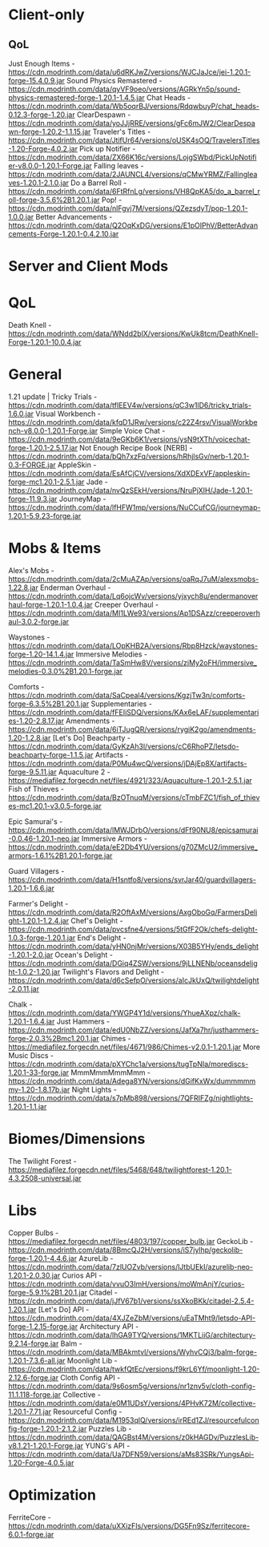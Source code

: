 # Client-only

## QoL
Just Enough Items - https://cdn.modrinth.com/data/u6dRKJwZ/versions/WJCJaJce/jei-1.20.1-forge-15.4.0.9.jar 
Sound Physics Remastered - https://cdn.modrinth.com/data/qyVF9oeo/versions/AGRkYn5p/sound-physics-remastered-forge-1.20.1-1.4.5.jar
Chat Heads - https://cdn.modrinth.com/data/Wb5oqrBJ/versions/RdqwbuyP/chat_heads-0.12.3-forge-1.20.jar
ClearDespawn - https://cdn.modrinth.com/data/yoJJjRRE/versions/gFc6mJW2/ClearDespawn-forge-1.20.2-1.1.15.jar
Traveler's Titles - https://cdn.modrinth.com/data/JtifUr64/versions/oUSK4sOQ/TravelersTitles-1.20-Forge-4.0.2.jar
Pick up Notifier - https://cdn.modrinth.com/data/ZX66K16c/versions/LojgSWbd/PickUpNotifier-v8.0.0-1.20.1-Forge.jar
Falling leaves - https://cdn.modrinth.com/data/2JAUNCL4/versions/qCMwYRMZ/Fallingleaves-1.20.1-2.1.0.jar
Do a Barrel Roll - https://cdn.modrinth.com/data/6FtRfnLg/versions/VH8QpKA5/do_a_barrel_roll-forge-3.5.6%2B1.20.1.jar
Pop! - https://cdn.modrinth.com/data/nlFgvj7M/versions/QZezsdyT/pop-1.20.1-1.0.0.jar
Better Advancements - https://cdn.modrinth.com/data/Q2OqKxDG/versions/E1pOIPhV/BetterAdvancements-Forge-1.20.1-0.4.2.10.jar


# Server and Client Mods

# QoL
Death Knell - https://cdn.modrinth.com/data/WNdd2blX/versions/KwUk8tcm/DeathKnell-Forge-1.20.1-10.0.4.jar

# General
1.21 update | Tricky Trials - https://cdn.modrinth.com/data/tfIEEV4w/versions/qC3w1lD6/tricky_trials-1.6.0.jar
Visual Workbench - https://cdn.modrinth.com/data/kfqD1JRw/versions/c22Z4rsv/VisualWorkbench-v8.0.0-1.20.1-Forge.jar
Simple Voice Chat - https://cdn.modrinth.com/data/9eGKb6K1/versions/ysN9tXTh/voicechat-forge-1.20.1-2.5.17.jar
Not Enough Recipe Book [NERB] - https://cdn.modrinth.com/data/bQh7xzFq/versions/hRhjlsGv/nerb-1.20.1-0.3-FORGE.jar
AppleSkin - https://cdn.modrinth.com/data/EsAfCjCV/versions/XdXDExVF/appleskin-forge-mc1.20.1-2.5.1.jar
Jade - https://cdn.modrinth.com/data/nvQzSEkH/versions/NruPjXIH/Jade-1.20.1-forge-11.9.3.jar
JourneyMap - https://cdn.modrinth.com/data/lfHFW1mp/versions/NuCCufCG/journeymap-1.20.1-5.9.23-forge.jar

# Mobs & Items
Alex's Mobs - https://cdn.modrinth.com/data/2cMuAZAp/versions/oaRqJ7uM/alexsmobs-1.22.8.jar
Enderman Overhaul - https://cdn.modrinth.com/data/Lq6ojcWv/versions/yjxych8u/endermanoverhaul-forge-1.20.1-1.0.4.jar
Creeper Overhaul - https://cdn.modrinth.com/data/MI1LWe93/versions/Ap1DSAzz/creeperoverhaul-3.0.2-forge.jar

Waystones - https://cdn.modrinth.com/data/LOpKHB2A/versions/Rbp8Hzck/waystones-forge-1.20-14.1.4.jar
Immersive Melodies - https://cdn.modrinth.com/data/TaSmHw8V/versions/zjMy2oFH/immersive_melodies-0.3.0%2B1.20.1-forge.jar

Comforts - https://cdn.modrinth.com/data/SaCpeal4/versions/KgzjTw3n/comforts-forge-6.3.5%2B1.20.1.jar
Supplementaries - https://cdn.modrinth.com/data/fFEIiSDQ/versions/KAx6eLAF/supplementaries-1.20-2.8.17.jar
Amendments - https://cdn.modrinth.com/data/6iTJugQR/versions/rygiK2go/amendments-1.20-1.2.8.jar
[Let's Do] Beachparty - https://cdn.modrinth.com/data/GyKzAh3l/versions/cC6RhoPZ/letsdo-beachparty-forge-1.1.5.jar
Artifacts - https://cdn.modrinth.com/data/P0Mu4wcQ/versions/jDAjEp8X/artifacts-forge-9.5.11.jar
Aquaculture 2 - https://mediafilez.forgecdn.net/files/4921/323/Aquaculture-1.20.1-2.5.1.jar
Fish of Thieves - https://cdn.modrinth.com/data/BzOTnuqM/versions/cTmbFZC1/fish_of_thieves-mc1.20.1-v3.0.5-forge.jar

Epic Samurai's - https://cdn.modrinth.com/data/lMWJDrbO/versions/dFf90NU8/epicsamurai-0.0.46-1.20.1-neo.jar
Immersive Armors - https://cdn.modrinth.com/data/eE2Db4YU/versions/g70ZMcU2/immersive_armors-1.6.1%2B1.20.1-forge.jar

Guard Villagers - https://cdn.modrinth.com/data/H1sntfo8/versions/svrJar40/guardvillagers-1.20.1-1.6.6.jar

Farmer's Delight - https://cdn.modrinth.com/data/R2OftAxM/versions/AxgOboGq/FarmersDelight-1.20.1-1.2.4.jar
Chef's Delight - https://cdn.modrinth.com/data/pvcsfne4/versions/5tGfF2Ok/chefs-delight-1.0.3-forge-1.20.1.jar
End's Delight - https://cdn.modrinth.com/data/yHN0njMr/versions/X03B5YHy/ends_delight-1.20.1-2.0.jar
Ocean's Delight - https://cdn.modrinth.com/data/DGiq4ZSW/versions/9jLLNENb/oceansdelight-1.0.2-1.20.jar
Twilight's Flavors and Delight - https://cdn.modrinth.com/data/d6cSefpO/versions/aIcJkUxQ/twilightdelight-2.0.11.jar

Chalk - https://cdn.modrinth.com/data/YWGP4Y1d/versions/YhueAXpz/chalk-1.20.1-1.6.4.jar
Just Hammers - https://cdn.modrinth.com/data/edU0NbZZ/versions/JafXa7hr/justhammers-forge-2.0.3%2Bmc1.20.1.jar
Chimes - https://mediafilez.forgecdn.net/files/4671/986/Chimes-v2.0.1-1.20.1.jar
More Music Discs - https://cdn.modrinth.com/data/pXYChc1a/versions/tugTpNIa/morediscs-1.20.1-33-forge.jar
MmmMmmMmmMmm - https://cdn.modrinth.com/data/Adega8YN/versions/dGifKxWx/dummmmmmy-1.20-1.8.17b.jar
Night Lights - https://cdn.modrinth.com/data/s7pMb898/versions/7QFRIFZg/nightlights-1.20.1-1.1.jar

# Biomes/Dimensions
The Twilight Forest - https://mediafilez.forgecdn.net/files/5468/648/twilightforest-1.20.1-4.3.2508-universal.jar

# Libs
Copper Bulbs - https://mediafilez.forgecdn.net/files/4803/197/copper_bulb.jar
GeckoLib - https://cdn.modrinth.com/data/8BmcQJ2H/versions/iS7jylhp/geckolib-forge-1.20.1-4.4.6.jar
AzureLib - https://cdn.modrinth.com/data/7zlUOZvb/versions/lJtbUEkI/azurelib-neo-1.20.1-2.0.30.jar
Curios API - https://cdn.modrinth.com/data/vvuO3ImH/versions/moWmAnjY/curios-forge-5.9.1%2B1.20.1.jar
Citadel - https://cdn.modrinth.com/data/jJfV67b1/versions/ssXkoBKk/citadel-2.5.4-1.20.1.jar
[Let's Do] API - https://cdn.modrinth.com/data/4XJZeZbM/versions/uEaTMht9/letsdo-API-forge-1.2.15-forge.jar
Architectury API - https://cdn.modrinth.com/data/lhGA9TYQ/versions/1MKTLiiG/architectury-9.2.14-forge.jar
Balm - https://cdn.modrinth.com/data/MBAkmtvl/versions/WyhvCQj3/balm-forge-1.20.1-7.3.6-all.jar
Moonlight Lib - https://cdn.modrinth.com/data/twkfQtEc/versions/f9krL6Yf/moonlight-1.20-2.12.6-forge.jar
Cloth Config API - https://cdn.modrinth.com/data/9s6osm5g/versions/nr1znv5v/cloth-config-11.1.118-forge.jar
Collective - https://cdn.modrinth.com/data/e0M1UDsY/versions/4PHvK72M/collective-1.20.1-7.71.jar
Resourceful Config - https://cdn.modrinth.com/data/M1953qlQ/versions/irREd1ZJ/resourcefulconfig-forge-1.20.1-2.1.2.jar
Puzzles Lib - https://cdn.modrinth.com/data/QAGBst4M/versions/z0kHAGDv/PuzzlesLib-v8.1.21-1.20.1-Forge.jar
YUNG's API - https://cdn.modrinth.com/data/Ua7DFN59/versions/aMs83SRk/YungsApi-1.20-Forge-4.0.5.jar

# Optimization
FerriteCore - https://cdn.modrinth.com/data/uXXizFIs/versions/DG5Fn9Sz/ferritecore-6.0.1-forge.jar